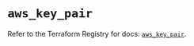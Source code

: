 # `aws_key_pair`

Refer to the Terraform Registry for docs: [`aws_key_pair`](https://registry.terraform.io/providers/hashicorp/aws/6.9.0/docs/resources/key_pair).
